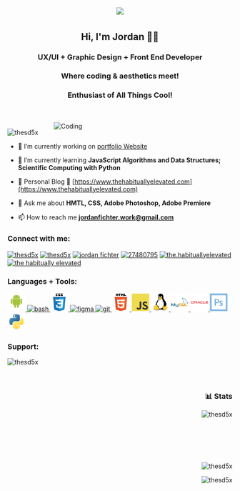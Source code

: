 <h1 align="center"><img src="https://media.tenor.com/54mjjpuowCgAAAAC/ninjala-jane.gif"></h1>
<h2 align="center">Hi, I'm Jordan 👋🏾</h2>
<h3 align="center">UX/UI + Graphic Design + Front End Developer</h3>
<h3 align="center">Where coding & aesthetics meet!</h3>
<h3 align="center">Enthusiast of All Things Cool!</h3><br><br>
<img align="right" alt="Coding" width="400" src="https://i.pinimg.com/originals/11/96/89/119689d2f8ae50053501afb4190e23f6.gif">

<p align="left"> <img src="https://komarev.com/ghpvc/?username=thesd5x&label=Profile%20views&color=0e75b6&style=flat" alt="thesd5x" /> </p>

- 🔭 I’m currently working on [portfolio Website](https://github.com/thesd5x/portfolioWebsite)

- 🌱 I’m currently learning **JavaScript Algorithms and Data Structures; Scientific Computing with Python**

- 📝 Personal Blog 🚧 [https://www.thehabituallyelevated.com](https://www.thehabituallyelevated.com)

- 💬 Ask me about **HMTL, CSS, Adobe Photoshop, Adobe Premiere**

- 📫 How to reach me **jordanfichter.work@gmail.com**

<h3 align="left">Connect with me:</h3>
<p align="left">
<a href="https://codepen.io/thesd5x" target="blank"><img align="center" src="https://raw.githubusercontent.com/rahuldkjain/github-profile-readme-generator/master/src/images/icons/Social/codepen.svg" alt="thesd5x" height="30" width="40" /></a>
<a href="https://twitter.com/thesd5x" target="blank"><img align="center" src="https://raw.githubusercontent.com/rahuldkjain/github-profile-readme-generator/master/src/images/icons/Social/twitter.svg" alt="thesd5x" height="30" width="40" /></a>
<a href="https://linkedin.com/in/jordan fichter" target="blank"><img align="center" src="https://raw.githubusercontent.com/rahuldkjain/github-profile-readme-generator/master/src/images/icons/Social/linked-in-alt.svg" alt="jordan fichter" height="30" width="40" /></a>
<a href="https://stackoverflow.com/users/27480795" target="blank"><img align="center" src="https://raw.githubusercontent.com/rahuldkjain/github-profile-readme-generator/master/src/images/icons/Social/stack-overflow.svg" alt="27480795" height="30" width="40" /></a>
<a href="https://instagram.com/the.habituallyelevated" target="blank"><img align="center" src="https://raw.githubusercontent.com/rahuldkjain/github-profile-readme-generator/master/src/images/icons/Social/instagram.svg" alt="the.habituallyelevated" height="30" width="40" /></a>
<a href="https://www.youtube.com/c/the habitually elevated" target="blank"><img align="center" src="https://raw.githubusercontent.com/rahuldkjain/github-profile-readme-generator/master/src/images/icons/Social/youtube.svg" alt="the habitually elevated" height="30" width="40" /></a>
</p>

<h3 align="left">Languages + Tools:</h3>
<p align="left"> <a href="https://developer.android.com" target="_blank" rel="noreferrer"> <img src="https://raw.githubusercontent.com/devicons/devicon/master/icons/android/android-original-wordmark.svg" alt="android" width="40" height="40"/> </a> <a href="https://www.gnu.org/software/bash/" target="_blank" rel="noreferrer"> <img src="https://www.vectorlogo.zone/logos/gnu_bash/gnu_bash-icon.svg" alt="bash" width="40" height="40"/> </a> <a href="https://www.w3schools.com/css/" target="_blank" rel="noreferrer"> <img src="https://raw.githubusercontent.com/devicons/devicon/master/icons/css3/css3-original-wordmark.svg" alt="css3" width="40" height="40"/> </a> <a href="https://www.figma.com/" target="_blank" rel="noreferrer"> <img src="https://www.vectorlogo.zone/logos/figma/figma-icon.svg" alt="figma" width="40" height="40"/> </a> <a href="https://git-scm.com/" target="_blank" rel="noreferrer"> <img src="https://www.vectorlogo.zone/logos/git-scm/git-scm-icon.svg" alt="git" width="40" height="40"/> </a> <a href="https://www.w3.org/html/" target="_blank" rel="noreferrer"> <img src="https://raw.githubusercontent.com/devicons/devicon/master/icons/html5/html5-original-wordmark.svg" alt="html5" width="40" height="40"/> </a> <a href="https://developer.mozilla.org/en-US/docs/Web/JavaScript" target="_blank" rel="noreferrer"> <img src="https://raw.githubusercontent.com/devicons/devicon/master/icons/javascript/javascript-original.svg" alt="javascript" width="40" height="40"/> </a> <a href="https://www.linux.org/" target="_blank" rel="noreferrer"> <img src="https://raw.githubusercontent.com/devicons/devicon/master/icons/linux/linux-original.svg" alt="linux" width="40" height="40"/> </a> <a href="https://www.mysql.com/" target="_blank" rel="noreferrer"> <img src="https://raw.githubusercontent.com/devicons/devicon/master/icons/mysql/mysql-original-wordmark.svg" alt="mysql" width="40" height="40"/> </a> <a href="https://www.oracle.com/" target="_blank" rel="noreferrer"> <img src="https://raw.githubusercontent.com/devicons/devicon/master/icons/oracle/oracle-original.svg" alt="oracle" width="40" height="40"/> </a> <a href="https://www.photoshop.com/en" target="_blank" rel="noreferrer"> <img src="https://raw.githubusercontent.com/devicons/devicon/master/icons/photoshop/photoshop-line.svg" alt="photoshop" width="40" height="40"/> </a> <a href="https://www.python.org" target="_blank" rel="noreferrer"> <img src="https://raw.githubusercontent.com/devicons/devicon/master/icons/python/python-original.svg" alt="python" width="40" height="40"/> </a> </p>

<h3 align="left">Support:</h3>
<p><a href="https://ko-fi.com/thesd5x"> <img align="left" src="https://cdn.ko-fi.com/cdn/kofi3.png?v=3" height="50" width="210" alt="thesd5x" /></a></p><br><br><br>

<h3 align="right">📊 Stats</h3>
<p><img align="right" src="https://github-readme-stats.vercel.app/api/top-langs?username=thesd5x&show_icons=true&locale=en&layout=compact" margin-right="20" alt="thesd5x" /></p><br><br><br><br><br><br>

<p>&nbsp;<img align="right" src="https://github-readme-stats.vercel.app/api?username=thesd5x&show_icons=true&locale=en" alt="thesd5x" /></p>

<p><img align="right" src="https://github-readme-streak-stats.herokuapp.com/?user=thesd5x&" alt="thesd5x" /></p>
